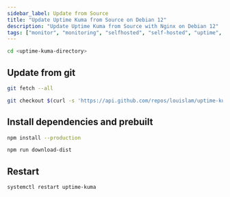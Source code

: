 ```yaml
---
sidebar_label: Update from Source
title: "Update Uptime Kuma from Source on Debian 12"
description: "Update Uptime Kuma from Source with Nginx on Debian 12"
tags: ["monitor", "monitoring", "selfhosted", "self-hosted", "uptime", "uptime-monitoring", "Uptime Kuma"]
---
```


```bash
cd <uptime-kuma-directory>
```

## Update from git

```bash
git fetch --all
```

```bash
git checkout $(curl -s 'https://api.github.com/repos/louislam/uptime-kuma/releases/latest' | jq -r '.tag_name') --force
```

## Install dependencies and prebuilt

```bash
npm install --production
```

```bash
npm run download-dist
```

## Restart

```bash
systemctl restart uptime-kuma
```
